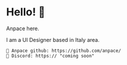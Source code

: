 # Hello! 👋

Anpace here.

I am a UI Designer based in Italy area.

    🐙 Anpace github: https://github.com/anpace/
    💬 Discord: https:// "coming soon"
